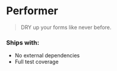 # Performer
> DRY up your forms like never before.

### Ships with:
 - No external dependencies
 - Full test coverage